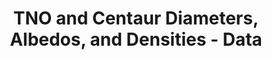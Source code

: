 ---
title: TNO and Centaur Diameters, Albedos, and Densities - Data
permalink: /resource/tnocenalb/data.html
layout: collection
dataset: urn-nasa-pds-tno_centaur_diam_albedo_density-data
tags: []
---